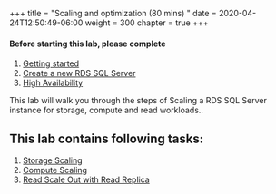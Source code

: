+++
title = "Scaling and optimization (80 mins) "
date = 2020-04-24T12:50:49-06:00
weight = 300
chapter = true
+++

#### Before starting this lab, please complete
1. [Getting started](lab0.html)
2. [Create a new RDS SQL Server](lab1.html)
3. [High Availability](lab2.html)

<div align="left">This lab will walk you through the steps of Scaling a RDS SQL Server instance for storage, compute and read workloads..</div>

## This lab contains following tasks:
1. [Storage Scaling](lab3/task1.html)
2. [Compute Scaling](lab3/task2.html)
3. [Read Scale Out with Read Replica](lab3/task3_html)
